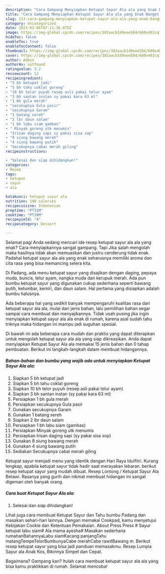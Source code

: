 ```yaml
---
description: "Cara Gampang Menyiapkan Ketupat Sayur Ala ala yang Enak Banget, Buat Buka Puasa}"
title: "Cara Gampang Menyiapkan Ketupat Sayur Ala ala yang Enak Banget, Buat Buka Puasa}"
slug: 213-cara-gampang-menyiapkan-ketupat-sayur-ala-ala-yang-enak-banget-buat-buka-puasa
category: Uncategorized
date: 2023-02-06T07:11:36.875Z
image: https://img-global.cpcdn.com/recipes/382aacb1d9eee584/680x482cq70/ketupat-sayur-ala-ala-foto-resep-utama.jpg
hideToc: false
enableToc: true
enableTocContent: false
thumbnail: https://img-global.cpcdn.com/recipes/382aacb1d9eee584/680x482cq70/ketupat-sayur-ala-ala-foto-resep-utama.jpg
cover: https://img-global.cpcdn.com/recipes/382aacb1d9eee584/680x482cq70/ketupat-sayur-ala-ala-foto-resep-utama.jpg
author: Admin
authorAv: notfound
ratingvalue: 3.2
reviewcount: 13
recipeingredient:
- "5 bh ketupat jadi"
- "5 bh tahu coklat goreng"
- "10 bh telor puyuh resep asli pakai telur ayam"
- "3 bh santan instan sy pakai kara 63 ml"
- "1 bh gula merah"
- "secukupnya Gula pasir"
- "secukupnya Garam"
- "1 batang sereh"
- "2 lbr daun salam"
- "1 bh labu siam gambas"
- " Minyak goreng utk menumis"
- "Irisan daging sapi sy pakai sisa sop"
- "8 siung bawang merah"
- "4 siung bawang putih"
- "Secukupnya cabai merah giling"
recipeinstructions:

- "Selesai dan siap dihidangkan!"
categories:
- Resep
tags:
- ketupat
- sayur
- ala

katakunci: ketupat sayur ala 
nutrition: 198 calories
recipecuisine: Indonesian
preptime: "PT31M"
cooktime: "PT38M"
recipeyield: "4"
recipecategory: Dessert

---
```



Selamat pagi Anda sedang mencari ide resep ketupat sayur ala ala yang enak? Cara menyiapkannya sangat gampang. Tapi Jika salah mengolah maka hasilnya tidak akan memuaskan dan justru cenderung tidak enak. Padahal ketupat sayur ala ala yang enak seharusnya memiliki aroma dan cita rasa yang bisa memancing selera kita.


Di Padang, ada menu ketupat sayur yang disajikan dengan daging, pepaya muda, buncis, telur ayam, nangka muda dan kerupuk merah. Ada pun bumbu ketupat sayur yang digunakan cukup sederhana seperti bawang putih, ketumbar, kemiri, dan daun salam. Hal pertama yang disiapkan adalah bumbu halusnya.

Ada beberapa hal yang sedikit banyak mempengaruhi kualitas rasa dari ketupat sayur ala ala, mulai dari jenis bahan, lalu pemilihan bahan segar sampai cara membuat dan menyajikannya. Tidak usah pusing jika ingin menyiapkan ketupat sayur ala ala enak di rumah, karena asal sudah tahu triknya maka hidangan ini mampu jadi suguhan spesial.


Di bawah ini ada beberapa cara mudah dan praktis yang dapat diterapkan untuk mengolah ketupat sayur ala ala yang siap dikreasikan. Anda dapat menyiapkan Ketupat Sayur Ala ala memakai 15 jenis bahan dan 0 tahap pembuatan. Berikut ini langkah-langkah dalam membuat hidangannya.

<!--inarticleads1-->

##### Bahan-bahan dan bumbu yang wajib ada untuk menyiapkan Ketupat Sayur Ala ala:

1. Siapkan 5 bh ketupat jadi
1. Siapkan 5 bh tahu coklat goreng
1. Siapkan 10 bh telor puyuh (resep asli pakai telur ayam)
1. Siapkan 3 bh santan instan (sy pakai kara 63 ml)
1. Persiapkan 1 bh gula merah
1. Persiapkan secukupnya Gula pasir
1. Gunakan secukupnya Garam
1. Gunakan 1 batang sereh
1. Siapkan 2 lbr daun salam
1. Persiapkan 1 bh labu siam (gambas)
1. Persiapkan  Minyak goreng utk menumis
1. Persiapkan Irisan daging sapi (sy pakai sisa sop)
1. Gunakan 8 siung bawang merah
1. Gunakan 4 siung bawang putih
1. Sediakan Secukupnya cabai merah giling


Ketupat sayur menjadi menu yang identik dengan Hari Raya Idulfitri. Kurang lengkap, apabila ketupat sayur tidak hadir saat merayakan lebaran. berikut resep ketupat sayur yang mudah dibuat. Resep Lontong / Ketupat Sayur Ala Betawi. Rasanya yang gurih dan nikmat membuat hidangan ini sangat digemari oleh banyak orang. 

<!--inarticleads2-->

##### Cara buat Ketupat Sayur Ala ala:


1. Selesai dan siap dihidangkan!

Lihat juga cara membuat Ketupat Sayur dan Tahu bumbu Padang dan masakan sehari-hari lainnya. Dengan memakai Cookpad, kamu menyetujui Kebijakan Cookie dan Ketentuan Pemakaian. About Press Press # Sayur ketupat labu siam# Ala mama ayesha# Masakan sederhana rumahanBahannyaLabu siamKacang panjangTahu matangTempeTelorBumbunyaCabe merahCabe rawitBawang m. Berikut resep ketupat sayur yang bisa jadi panduan memasakmu. Resep Lumpia Sayur ala Anak Kos, Bikinnya Simpel dan Cepat. 

Bagaimana? Gampang kan? Itulah cara membuat ketupat sayur ala ala yang bisa kamu praktikkan di rumah. Selamat mencoba!

